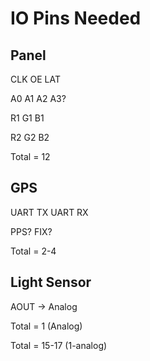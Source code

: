 


IO Pins Needed
==============

Panel
-----

CLK
OE
LAT

A0
A1
A2
A3?

R1
G1
B1

R2
G2
B2

Total = 12

GPS
---

UART TX
UART RX

PPS?
FIX?

Total = 2-4

Light Sensor
------------

AOUT -> Analog

Total = 1 (Analog)




Total = 15-17 (1-analog)


